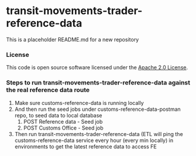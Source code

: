 
# transit-movements-trader-reference-data

This is a placeholder README.md for a new repository

### License

This code is open source software licensed under the [Apache 2.0 License]("http://www.apache.org/licenses/LICENSE-2.0.html").


### Steps to run transit-movements-trader-reference-data against the real reference data route
1. Make sure customs-reference-data is running locally
2. And then run the seed jobs under customs-reference-data-postman repo, to seed data to local database
    1. POST Reference data - Seed job
    2. POST Customs Office - Seed job
3. Then run transit-movements-trader-reference-data (ETL will ping the customs-reference-data service every hour (every min locally) in environments to get the latest reference data to access FE

